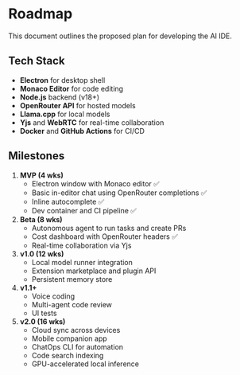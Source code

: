 # Roadmap

This document outlines the proposed plan for developing the AI IDE.

## Tech Stack
- **Electron** for desktop shell
- **Monaco Editor** for code editing
- **Node.js** backend (v18+)
- **OpenRouter API** for hosted models
- **Llama.cpp** for local models
- **Yjs** and **WebRTC** for real-time collaboration
- **Docker** and **GitHub Actions** for CI/CD

## Milestones
1. **MVP (4 wks)**
   - Electron window with Monaco editor ✅
   - Basic in-editor chat using OpenRouter completions ✅
   - Inline autocomplete ✅
   - Dev container and CI pipeline ✅
2. **Beta (8 wks)**
   - Autonomous agent to run tasks and create PRs
   - Cost dashboard with OpenRouter headers ✅
   - Real-time collaboration via Yjs
3. **v1.0 (12 wks)**
   - Local model runner integration
   - Extension marketplace and plugin API
   - Persistent memory store
4. **v1.1+**
   - Voice coding
   - Multi-agent code review
   - UI tests
5. **v2.0 (16 wks)**
   - Cloud sync across devices
   - Mobile companion app
   - ChatOps CLI for automation
   - Code search indexing
   - GPU-accelerated local inference
